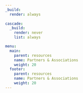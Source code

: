 ```yaml
---
_build:
  render: always
  
cascade:
  _build:
    render: never
    list: always

menu:
  main:
    parent: resources
    name: Partners & Associations
    weight: 20
  footer:
    parent: resources
    name: Partners & Associations
    weight: 20
---
```

